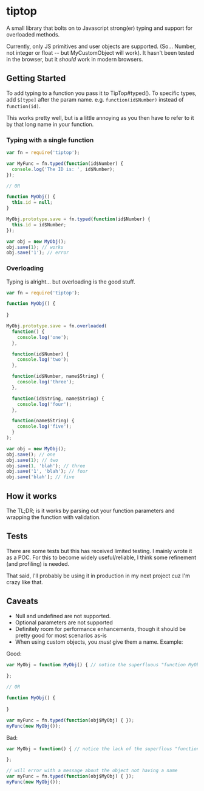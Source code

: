 tiptop
======

A small library that bolts on to Javascript strong(er) typing and support for overloaded methods.  

Currently, only JS primitives and user objects are supported. (So... Number, not integer or float -- but MyCustomObject will work).  It hasn't been tested in the browser, but it _should_ work in modern browsers.  

## Getting Started

To add typing to a function you pass it to TipTop#typed().  To specific types, add `$[type]` after the param name.  e.g. `function(id$Number)` instead of `function(id)`.

This works pretty well, but is a little annoying as you then have to refer to it by that long name in your function.

### Typing with a single function

```javascript
var fn = require('tiptop');

var MyFunc = fn.typed(function(id$Number) {
  console.log('The ID is: ', id$Number);
});

// OR

function MyObj() {
  this.id = null;
}

MyObj.prototype.save = fn.typed(function(id$Number) {
  this.id = id$Number;
});

var obj = new MyObj();
obj.save(1); // works
obj.save('1'); // error
```

### Overloading

Typing is alright... but overloading is the good stuff.

```javascript
var fn = require('tiptop');

function MyObj() {
  
}

MyObj.prototype.save = fn.overloaded(
  function() {
    console.log('one');
  },

  function(id$Number) {
    console.log('two');
  },

  function(id$Number, name$String) {
    console.log('three');
  },

  function(id$String, name$String) {
    console.log('four');
  },

  function(name$String) {
    console.log('five');
  }
);

var obj = new MyObj();
obj.save(); // one
obj.save(1); // two
obj.save(1, 'blah'); // three
obj.save('1', 'blah'); // four
obj.save('blah'); // five
```

## How it works

The TL;DR; is it works by parsing out your function parameters and wrapping the function with validation. 

## Tests

There are some tests but this has received limited testing.  I mainly wrote it as a POC.  For this to become widely useful/reliable, I think some refinement (and profiling) is needed.

That said, I'll probably be using it in production in my next project cuz I'm crazy like that.

## Caveats

* Null and undefined are not supported. 
* Optional parameters are not supported
* Definitely room for performance enhancements, though it should be pretty good for most scenarios as-is
* When using custom objects, you *must* give them a name. Example:

Good:
```javascript
var MyObj = function MyObj() { // notice the superfluous "function MyObj()"
  
};

// OR

function MyObj() {
  
}

var myFunc = fn.typed(function(obj$MyObj) { });
myFunc(new MyObj());
```

Bad:
```javascript
var MyObj = function() { // notice the lack of the superflous "function MyObj()"

};

// will error with a message about the object not having a name
var myFunc = fn.typed(function(obj$MyObj) { });
myFunc(new MyObj());
```
